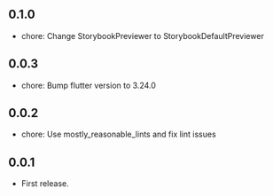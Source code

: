 ## 0.1.0

* chore: Change StorybookPreviewer to StorybookDefaultPreviewer

## 0.0.3

* chore: Bump flutter version to 3.24.0

## 0.0.2

* chore: Use mostly_reasonable_lints and fix lint issues

## 0.0.1

* First release.
